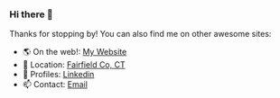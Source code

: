 ### Hi there 👋
Thanks for stopping by! You can also find me on other awesome sites:

- 🌎 On the web!: [My Website](https://www.hanphps.dev)
- 🎯 Location: [Fairfield Co, CT](https://www.google.com/maps/place/Fairfield+County,+CT,+USA/@41.3085524,-73.9255032,9z/)
- 💼 Profiles: [Linkedin](http://www.linkedin.com/in/han-phps)
- 📫 Contact: [Email](mailto:hannah@hanphps.dev)
